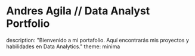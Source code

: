 # Andres Agila // Data Analyst Portfolio
description: "Bienvenido a mi portafolio. Aquí encontrarás mis proyectos y habilidades en Data Analytics."
theme: minima
